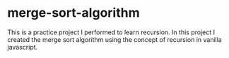 # merge-sort-algorithm

This is a practice project I performed to learn recursion.
In this project I created the merge sort algorithm using the concept of recursion in vanilla javascript.